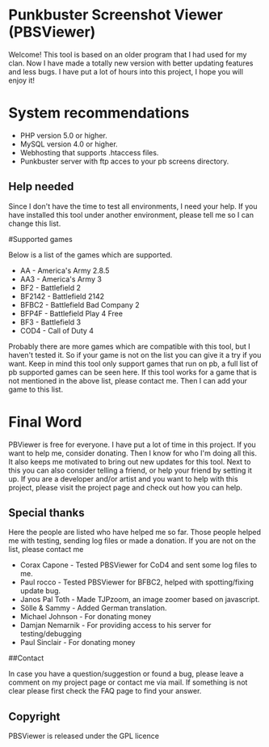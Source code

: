 # Punkbuster Screenshot Viewer (PBSViewer)
Welcome! This tool is based on an older program that I had used for my clan. Now I have made a totally new version with better updating features and less bugs. I have put a lot of hours into this project, I hope you will enjoy it!

# System recommendations
- PHP version 5.0 or higher.
- MySQL version 4.0 or higher.
- Webhosting that supports .htaccess files.
- Punkbuster server with ftp acces to your pb screens directory.

## Help needed
Since I don't have the time to test all environments, I need your help. If you have installed this tool under another environment, please tell me so I can change this list.

#Supported games

Below is a list of the games which are supported.

- AA - America's Army 2.8.5
- AA3 - America's Army 3
- BF2 - Battlefield 2
- BF2142 - Battlefield 2142
- BFBC2 - Battlefield Bad Company 2
- BFP4F - Battlefield Play 4 Free
- BF3 - Battlefield 3
- COD4 - Call of Duty 4

Probably there are more games which are compatible with this tool, but I haven't tested it. So if your game is not on the list you can give it a try if you want. Keep in mind this tool only support games that run on pb, a full list of pb supported games can be seen here. If this tool works for a game that is not mentioned in the above list, please contact me. Then I can add your game to this list.

# Final Word

PBViewer is free for everyone. I have put a lot of time in this project. If you want to help me, consider donating. Then I know for who I'm doing all this. It also keeps me motivated to bring out new updates for this tool. 
Next to this you can also consider telling a friend, or help your friend by setting it up. If you are a developer and/or artist and you want to help with this project, please visit the project page and check out how you can help.

## Special thanks

Here the people are listed who have helped me so far. Those people helped me with testing, sending log files or made a donation. If you are not on the list, please contact me

- Corax Capone - Tested PBSViewer for CoD4 and sent some log files to me.
- Paul rocco - Tested PBSViewer for BFBC2, helped with spotting/fixing update bug.
- Janos Pal Toth - Made TJPzoom, an image zoomer based on javascript.
- Sölle & Sammy - Added German translation.
- Michael Johnson - For donating money
- Damjan Nemarnik - For providing access to his server for testing/debugging
- Paul Sinclair - For donating money

##Contact

In case you have a question/suggestion or found a bug, please leave a comment on my project page or contact me via mail. If something is not clear please first check the FAQ page to find your answer.

## Copyright

PBSViewer is released under the GPL licence

